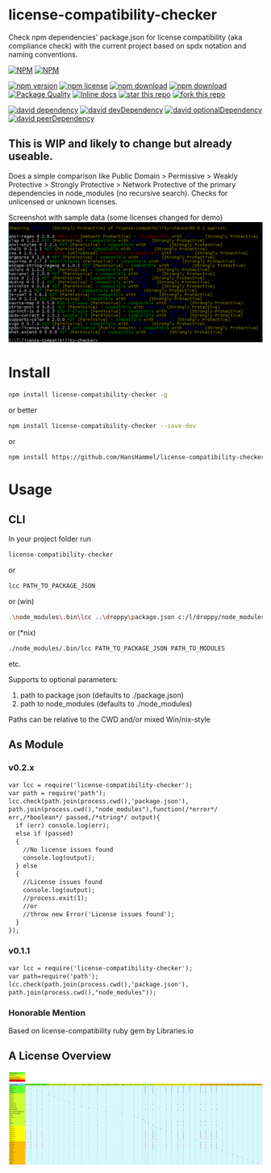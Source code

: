 # license-compatibility-checker
Check npm dependencies' package.json for license compatibility (aka compliance check) with the current project based on spdx notation and naming conventions.

[![NPM](https://nodei.co/npm/license-compatibility-checker.png?downloads=true&downloadRank=true&stars=true)](https://nodei.co/npm/license-compatibility-checker/) 
[![NPM](https://nodei.co/npm-dl/license-compatibility-checker.png?months=9&height=3)](https://nodei.co/npm/license-compatibility-checker/)

[![npm version](https://img.shields.io/npm/v/license-compatibility-checker.svg)](https://www.npmjs.com/package/license-compatibility-checker)
[![npm license](https://img.shields.io/npm/l/license-compatibility-checker.svg)](https://www.npmjs.com/package/license-compatibility-checker)
[![npm download](https://img.shields.io/npm/dm/license-compatibility-checker.svg)](https://www.npmjs.com/package/license-compatibility-checker)
[![npm download](https://img.shields.io/npm/dt/license-compatibility-checker.svg)](https://www.npmjs.com/package/license-compatibility-checker)
[![Package Quality](http://npm.packagequality.com/shield/license-compatibility-checker.svg)](http://packagequality.com/#?package=license-compatibility-checker)
[![Inline docs](http://inch-ci.org/github/HansHammel/license-compatibility-checker.svg?branch=master)](http://inch-ci.org/github/HansHammel/license-compatibility-checker)
[![star this repo](http://githubbadges.com/star.svg?user=HansHammel&repo=license-compatibility-checker&style=flat&color=fff&background=007ec6)](https://github.com/HansHammel/license-compatibility-checker)
[![fork this repo](http://githubbadges.com/fork.svg?user=HansHammel&repo=license-compatibility-checker&style=flat&color=fff&background=007ec6)](https://github.com/HansHammel/license-compatibility-checker/fork)

[![david dependency](https://img.shields.io/david/HansHammel/license-compatibility-checker.svg)](https://david-dm.org/HansHammel/license-compatibility-checker)
[![david devDependency](https://img.shields.io/david/dev/HansHammel/license-compatibility-checker.svg)](https://david-dm.org/HansHammel/license-compatibility-checker)
[![david optionalDependency](https://img.shields.io/david/optional/HansHammel/license-compatibility-checker.svg)](https://david-dm.org/HansHammel/license-compatibility-checker)
[![david peerDependency](https://img.shields.io/david/peer/HansHammel/license-compatibility-checker.svg)](https://david-dm.org/HansHammel/license-compatibility-checker)

## This is WIP and likely to change but already useable.
Does a simple comparison like Public Domain > Permissive > Weakly Protective > Strongly Protective > Network Protective of the primary dependencies in node_modules (no recursive search).
Checks for unlicensed or unknown licenses.

Screenshot with sample data (some licenses changed for demo)
[![Screenshot](screenshots/screen.png)](screenshots/screen.png)

# Install

```sh
npm install license-compatibility-checker -g
```

or better

```sh
npm install license-compatibility-checker --save-dev
```

or

```sh
npm install https://github.com/HansHammel/license-compatibility-checker.git --save-dev
```

# Usage

## CLI

In your project folder run

```bash
license-compatibility-checker
```
	
or

```bash
lcc PATH_TO_PACKAGE_JSON
```
	
or (win)

```bash
.\node_modules\.bin\lcc ..\droppy\package.json c:/l/droppy/node_modules
```

or (*nix)

```bash
./node_modules/.bin/lcc PATH_TO_PACKAGE_JSON PATH_TO_MODULES
```

etc.

Supports to optional parameters: 
1. path to package json (defaults to ./package.json)
2. path to node_modules (defaults to ./node_modules)

Paths can be relative to the CWD and/or mixed Win/nix-style 

## As Module

### v0.2.x

```node
var lcc = require('license-compatibility-checker');
var path = require('path');
lcc.check(path.join(process.cwd(),'package.json'), path.join(process.cwd(),"node_modules"),function(/*error*/ err,/*boolean*/ passed,/*string*/ output){
  if (err) console.log(err);
  else if (passed)
  {
	//No license issues found
	console.log(output);
  } else
  { 
	//License issues found 
	console.log(output);
	//process.exit(1);
	//or
	//throw new Error('License issues found');
  }  
});
```

### v0.1.1

```node
var lcc = require('license-compatibility-checker');
var path=require('path');
lcc.check(path.join(process.cwd(),'package.json'), path.join(process.cwd(),"node_modules"));
```
 
 
### Honorable Mention
Based on license-compatibility ruby gem by Libraries.io


## A License Overview

[![Licences](licenses.png)](licenses.svg)